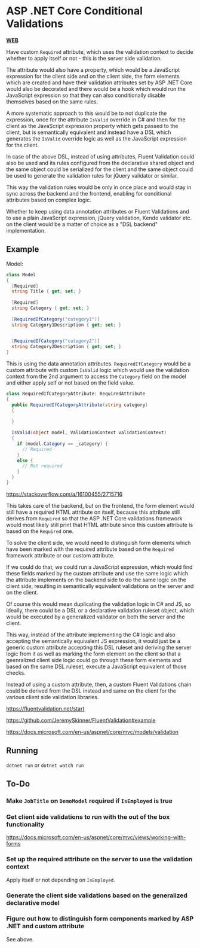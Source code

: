 # ASP .NET Core Conditional Validations

[**WEB**](https://tomashubelbauer.github.io/asp-conditional-validations)

Have custom `Required` attribute, which uses the validation context to decide
whether to apply itself or not - this is the server side validation.

The attribute would also have a property, which would be a JavaScript expression
for the client side and on the client side, the form elements which are created
and have their validation attributes set by ASP .NET Core would also be
decorated and there would be a hook which would run the JavaScript expression so
that they can also conditionally disable themselves based on the same rules.

A more systematic approach to this would be to not duplicate the expression,
once for the attribute `IsValid` override in C# and then for the client as the
JavaScript expression property which gets passed to the client, but is semantically
equivalent and instead have a DSL which generates the `IsValid` override logic as
well as the JavaScript expression for the client.

In case of the above DSL, instead of using attributes, Fluent Validation could
also be used and its rules configured from the declarative shared object and the
same object could be serialized for the client and the same object could be used
to generate the validation rules for jQuery validator or similar.

This way the validation rules would be only in once place and would stay in sync
across the backend and the frontend, enabling for conditional attributes based on
complex logic.

Whether to keep using data annotation attributes or Fluent Validations and to use
a plain JavaScript expression, jQuery validation, Kendo validator etc. on the client
would be a matter of choice as a "DSL backend" implementation.

## Example

Model:

```cs
class Model
{
  [Required]
  string Title { get; set; }
  
  [Required]
  string Category { get; set; }
  
  [RequiredIfCategory("category1")]
  string Category1Description { get; set; }
  

  [RequiredIfCategory("category2")]
  string Category2Description { get; set; }
}
```

This is using the data annotation attributes. `RequiredIfCategory` would be a custom
attribute with custom `IsValid` logic which would use the validation context from the
2nd argument to access the `Category` field on the model and either apply self or not
based on the field value.

```cs
class RequiredIfCategoryAttribute: RequiredAttribute
{
  public RequiredIfCategoryAttribute(string category)
  {
  
  }
  
  IsValid(object model, ValidationContext validationContext)
  {
    if (model.Category == _category) {
      // Required
    }
    else {
      // Not required
    }
  }
}
```

https://stackoverflow.com/a/16100455/2715716

This takes care of the backend, but on the frontend, the form element would still have
a required HTML attribute on itself, because this attribute still derives from `Required`
so that the ASP .NET Core validations framework would most likely still print that HTML
attribute since this custom attribute is based on the `Required` one.

To solve the client side, we would need to distinguish form elements which have been
marked with the required attribute based on the `Required` framework attribute or our
custom attribute.

If we could do that, we could run a JavaScript expression, which would find these
fields marked by the custom attribute and use the same logic which the attribute
implements on the backend side to do the same logic on the client side, resulting in
semantically equivalent validations on the server and on the client.

Of course this would mean duplicating the validation logic in C# and JS, so ideally,
there could be a DSL or a declarative validation ruleset object, which would be
executed by a generalized validator on both the server and the client.

This way, instead of the attribute implementing the C# logic and also accepting the
semantically equivalent JS expression, it would just be a generic custom attribute
accepting this DSL ruleset and deriving the server logic from it as well as marking
the form element on the client so that a geenralized client side logic could go through
these form elements and based on the same DSL ruleset, execute a JavaScript equivalent
of those checks.

Instead of using a custom attribute, then, a custom Fluent Validations chain could be
derived from the DSL instead and same on the client for the various client side
validation libraries.

https://fluentvalidation.net/start

https://github.com/JeremySkinner/FluentValidation#example

https://docs.microsoft.com/en-us/aspnet/core/mvc/models/validation

## Running

`dotnet run` or `dotnet watch run`

## To-Do

### Make `JobTitle` on `DemoModel` required if `IsEmployed` is true

### Get client side validations to run with the out of the box functionality

https://docs.microsoft.com/en-us/aspnet/core/mvc/views/working-with-forms

### Set up the required attribute on the server to use the validation context

Apply itself or not depending on `IsEmployed`.

### Generate the client side validations based on the generalized declarative model

### Figure out how to distinguish form components marked by ASP .NET and custom attribute

See above.
